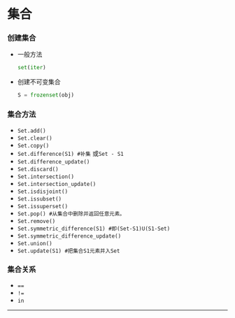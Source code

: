 集合
===

### 创建集合
- 一般方法
    ```python
    set(iter)
    ```
- 创建不可变集合
    ```python
    S = frozenset(obj)
    ```
### 集合方法
- `Set.add()`
- `Set.clear()`
- `Set.copy()`
- `Set.difference(S1) #补集` 或`Set - S1`
- `Set.difference_update()`
- `Set.discard()`
- `Set.intersection()`
- `Set.intersection_update()`
- `Set.isdisjoint()`
- `Set.issubset()`
- `Set.issuperset()`
- `Set.pop() #从集合中删除并返回任意元素。`
- `Set.remove()`
- `Set.symmetric_difference(S1) #即(Set-S1)U(S1-Set)`
- `Set.symmetric_difference_update()`
- `Set.union()`
- `Set.update(S1) #把集合S1元素并入Set`

### 集合关系
- `==`
- `!=`
- `in`
---
